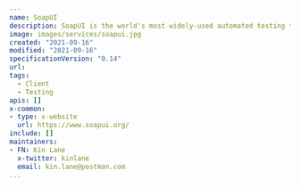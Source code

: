 ```yaml
---
name: SoapUI
description: SoapUI is the world's most widely-used automated testing tool for SOAP and REST APIs. Write, run, integrate, and automate advanced API Tests with ease.
image: images/services/soapui.jpg
created: "2021-09-16"
modified: "2021-09-16"
specificationVersion: "0.14"
url: 
tags:
  - Client
  - Testing
apis: []
x-common:
- type: x-website
  url: https://www.soapui.org/
include: []
maintainers:
- FN: Kin Lane
  x-twitter: kinlane
  email: kin.lane@postman.com
...
```

